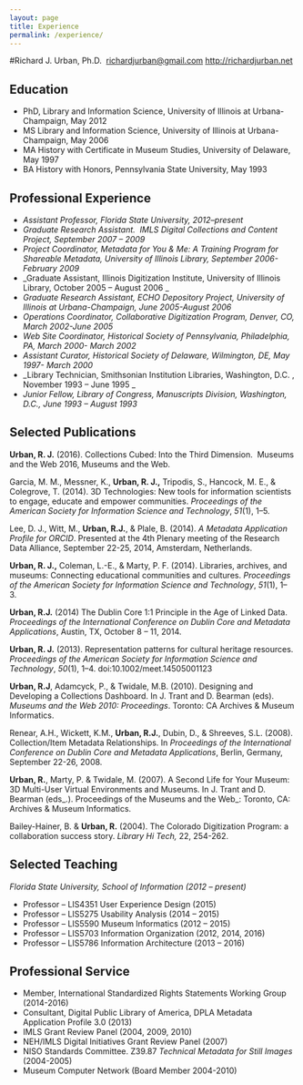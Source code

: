 ```yaml
---
layout: page
title: Experience
permalink: /experience/
---
```

#Richard J. Urban, Ph.D.
 richardjurban@gmail.com http://richardjurban.net

## Education

- PhD, Library and Information Science, University of Illinois at Urbana-Champaign, May 2012
- MS Library and Information Science, University of Illinois at Urbana-Champaign, May 2006
- MA History with Certificate in Museum Studies, University of Delaware, May 1997
- BA History with Honors, Pennsylvania State University, May 1993

## Professional Experience

- _Assistant Professor, Florida State University, 2012–present_
- _Graduate Research Assistant.  IMLS Digital Collections and Content Project, September 2007 – 2009_
- _Project Coordinator, Metadata for You & Me: A Training Program for Shareable Metadata, University of Illinois Library, September 2006- February 2009_
- _Graduate Assistant, Illinois Digitization Institute, University of Illinois Library, October 2005 – August 2006 _
- _Graduate Research Assistant, ECHO Depository Project, University of Illinois at Urbana-Champaign, June 2005-August 2006_
- _Operations Coordinator, Collaborative Digitization Program, Denver, CO, March 2002-June 2005_
- _Web Site Coordinator, Historical Society of Pennsylvania, Philadelphia, PA, March 2000- March 2002_
- _Assistant Curator, Historical Society of Delaware, Wilmington, DE, May 1997- March 2000_
- _Library Technician, Smithsonian Institution Libraries, Washington, D.C. , November 1993 – June 1995 _
- _Junior Fellow, Library of Congress, Manuscripts Division, Washington, D.C., June 1993 – August 1993_

## Selected Publications

**Urban, R. J.** (2016). Collections Cubed: Into the Third Dimension.  Museums and the Web 2016, Museums and the Web. 

Garcia, M. M., Messner, K., **Urban, R. J.,** Tripodis, S., Hancock, M. E., & Colegrove, T. (2014). 3D Technologies: New tools for information scientists to engage, educate and empower communities. _Proceedings of the American Society for Information Science and Technology_, _51_(1), 1–5. 

Lee, D. J., Witt, M., **Urban, R.J.**, & Plale, B. (2014). _A Metadata Application Profile for ORCID_. Presented at the 4th Plenary meeting of the Research Data Alliance, September 22-25, 2014, Amsterdam, Netherlands.

**Urban, R. J.,** Coleman, L.-E., & Marty, P. F. (2014). Libraries, archives, and museums: Connecting educational communities and cultures. _Proceedings of the American Society for Information Science and Technology_, _51_(1), 1–3. 

**Urban, R.J.** (2014) The Dublin Core 1:1 Principle in the Age of Linked Data. _Proceedings of the International Conference on Dublin Core and Metadata Applications_, Austin, TX, October 8 – 11, 2014.

**Urban, R. J.** (2013). Representation patterns for cultural heritage resources. _Proceedings of the American Society for Information Science and Technology_, _50_(1), 1–4. doi:10.1002/meet.14505001123

**Urban, R.J**, Adamcyck, P., & Twidale, M.B. (2010). Designing and Developing a Collections Dashboard. In J. Trant and D. Bearman (eds). _Museums and the Web 2010: Proceedings_. Toronto: CA Archives & Museum Informatics. 

Renear, A.H., Wickett, K.M., **Urban, R.J.**, Dubin, D., & Shreeves, S.L. (2008). Collection/Item Metadata Relationships. In _Proceedings of the International Conference on Dublin Core and Metadata Applications_, Berlin, Germany, September 22-26, 2008.

**Urban, R.**, Marty, P. & Twidale, M. (2007). A Second Life for Your Museum: 3D Multi-User Virtual Environments and Museums. In J. Trant and D. Bearman (eds_.). Proceedings of the Museums and the Web_: Toronto, CA: Archives & Museum Informatics.

Bailey-Hainer, B. & **Urban, R.** (2004). The Colorado Digitization Program: a collaboration success story. _Library Hi Tech,_ 22, 254-262.

## Selected Teaching

_Florida State University, School of Information (2012 – present)_

- Professor – LIS4351 User Experience Design (2015)
- Professor – LIS5275 Usability Analysis (2014 – 2015)
- Professor – LIS5590 Museum Informatics (2012 – 2015)
- Professor – LIS5703 Information Organization (2012, 2014, 2016)
- Professor – LIS5786 Information Architecture (2013 – 2016)

## Professional Service

- Member, International Standardized Rights Statements Working Group (2014-2016)
- Consultant, Digital Public Library of America, DPLA Metadata Application Profile 3.0 (2013)
- IMLS Grant Review Panel (2004, 2009, 2010)
- NEH/IMLS Digital Initiatives Grant Review Panel (2007)
- NISO Standards Committee. Z39.87 _Technical Metadata for Still Images_ (2004-2005)
- Museum Computer Network (Board Member 2004-2010)
